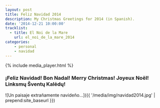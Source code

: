 ```yaml
---
layout: post
title: Feliz Navidad 2014
description: My Christmas Greetings for 2014 (in Spanish).
date: '2014-12-21 10:00:00'
tracklist:
  - title: El Noi de la Mare
    url: el_noi_de_la_mare_2014
categories:
    - personal
    - navidad
---
```


{% include media_player.html %}

### ¡Feliz Navidad! Bon Nadal! Merry Christmas! Joyeux Noël! Linksmų Šventų Kalėdų!

![Un paisaje extrañamente navideño...]({{ '/media/img/navidad2014.jpg' | prepend:site_baseurl }})
